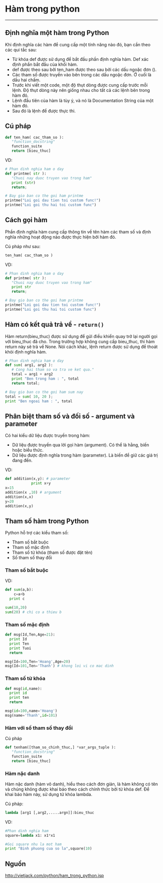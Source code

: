 # Hàm trong python
---
## Định nghĩa một hàm trong Python
Khi định nghĩa các hàm để cung cấp một tính năng nào đó, bạn cần theo các qui tắc sau:
- Từ khóa def được sử dụng để bắt đầu phần định nghĩa hàm. Def xác định phần bắt đầu của khối hàm.
- def được theo sau bởi ten_ham được theo sau bởi các dấu ngoặc đơn ().
- Các tham số được truyền vào bên trong các dấu ngoặc đơn. Ở cuối là dấu hai chấm.
- Trước khi viết một code, một độ thụt dòng được cung cấp trước mỗi lệnh. Độ thụt dòng này nên giống nhau cho tất cả các lệnh bên trong hàm đó.
- Lệnh đầu tiên của hàm là tùy ý, và nó là Documentation String của một hàm đó.
- Sau đó là lệnh để được thực thi.

## Cú pháp
```python
def ten_ham( cac_tham_so ):
   "function_docstring"
   function_suite
   return [bieu_thuc]
```
VD:
```python
# Phan dinh nghia ham o day
def printme( str ):
   "Chuoi nay duoc truyen vao trong ham"
   print (str)
   return;

# Bay gio ban co the goi ham printme
printme("Loi goi dau tien toi custom func!")
printme("Loi goi thu hai toi custom func")
```

## Cách gọi hàm
Phần định nghĩa hàm cung cấp thông tin về tên hàm các tham số và định nghĩa những hoạt động nào được thực hiện bởi hàm đó.

Cú pháp như sau:
```python  
ten_ham( cac_tham_so )
```
VD:
```python
# Phan dinh nghia ham o day
def printme( str ):
   "Chuoi nay duoc truyen vao trong ham"
   print str
   return;

# Bay gio ban co the goi ham printme
printme("Loi goi dau tien toi custom func!")
printme("Loi goi thu hai toi custom func")
```

## Hàm có kết quả trả về - `return()`
Hàm return(bieu_thuc) được sử dụng để gửi điều khiển quay trở lại người gọi với bieu_thuc đã cho. Trong trường hợp không cung cấp bieu_thuc, thì hàm return này sẽ trả về None. Nói cách khác, lệnh return được sử dụng để thoát khỏi định nghĩa hàm.
```python
# Phan dinh nghia ham o day
def sum( arg1, arg2 ):
   # Cong hai tham so va tra ve ket qua."
   total = arg1 + arg2
   print "Ben trong ham : ", total
   return total;

# Bay gio ban co the goi ham sum nay
total = sum( 10, 20 );
print "Ben ngoai ham : ", total
```

## Phân biệt tham số và đối số - argument và parameter
Có hai kiểu dữ liệu được truyền trong hàm:
- Dữ liệu được truyền qua lời gọi hàm (argument). Có thể là hằng, biến hoặc biểu thức.
- Dữ liệu được định nghĩa trong hàm (parameter). Là biến để giữ các giá trị đang đến.

VD:
```python
def addition(x,y): # parameter
    		print x+y
x=15
addition(x ,10) # argument
addition(x,x)
y=20
addition(x,y)
```

## Tham số hàm trong Python
Python hỗ trợ các kiểu tham số:
- Tham số bắt buộc
- Tham số mặc định
- Tham số từ khóa (tham số được đặt tên)
- Số tham số thay đổi

### Tham số bắt buộc
VD:
```python
def sum(a,b):
 	c=a+b
  print c

sum(10,20)
sum(20) # chi co a thieu b
```

### Tham số mặc định

```python
def msg(Id,Ten,Age=21):
  print Id
  print Ten
  print Tuoi
  return

msg(Id=100,Ten='Hoang',Age=20)
msg(Id=101,Ten='Thanh') # khong loi vi co mac dinh
```

### Tham số từ khóa
```python
def msg(id,name):
  print id
  print ten
  return

msg(id=100,name='Hoang')
msg(name='Thanh',id=101)
```

### Hàm với số tham số thay đổi
Cú pháp
```python
def tenham([tham_so_chinh_thuc,] *var_args_tuple ):
   "function_docstring"
   function_suite
   return [bieu_thuc]
```

### Hàm nặc danh
Hàm nặc danh (hàm vô danh), hiểu theo cách đơn giản, là hàm không có tên và chúng không được khai báo theo cách chính thức bởi từ khóa def. Để khai báo hàm này, sử dụng từ khóa lambda.

Cú pháp:
```python
lambda [arg1 [,arg2,.....argn]]:bieu_thuc
```

VD:
```python
#Phan dinh nghia ham
square=lambda x1: x1*x1

#Goi square nhu la mot ham
print "Binh phuong cua so la",square(10)
```

## Nguồn
http://vietjack.com/python/ham_trong_python.jsp
